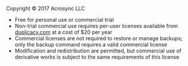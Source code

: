 Copyright © 2017 Acrosync LLC

* Free for personal use or commercial trial
* Non-trial commercial use requires per-user licenses available from [duplicacy.com](https://duplicacy.com/customer) at a cost of $20 per year
* Commercial licenses are not required to restore or manage backups; only the backup command requires a valid commercial license
* Modification and redistribution are permitted, but commercial use of derivative works is subject to the same requirements of this license
